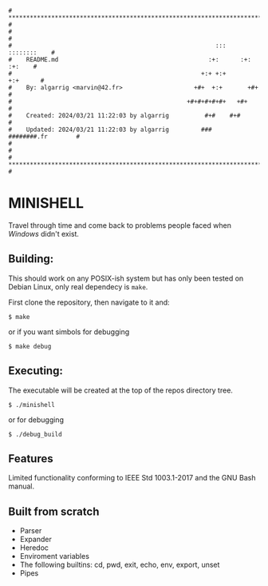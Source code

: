 ```
# **************************************************************************** #
#                                                                              #
#                                                         :::      ::::::::    #
#    README.md                                          :+:      :+:    :+:    #
#                                                     +:+ +:+         +:+      #
#    By: algarrig <marvin@42.fr>                    +#+  +:+       +#+         #
#                                                 +#+#+#+#+#+   +#+            #
#    Created: 2024/03/21 11:22:03 by algarrig          #+#    #+#              #
#    Updated: 2024/03/21 11:22:03 by algarrig         ###   ########.fr        #
#                                                                              #
# **************************************************************************** #
```

# MINISHELL

Travel through time and come back to problems people faced when _Windows_ didn't
exist.

## Building:

This should work on any POSIX-ish system but has only been tested on Debian Linux, only real dependecy is `make`.

First clone the repository, then navigate to it and:

`$ make`

or if you want simbols for debugging

`$ make debug`

## Executing:

The executable will be created at the top of the repos directory tree.

`$ ./minishell`

or for debugging

`$ ./debug_build`

## Features

Limited functionality conforming to IEEE Std 1003.1-2017 and the GNU Bash manual.

## Built from scratch

- Parser
- Expander
- Heredoc
- Enviroment variables
- The following builtins: cd, pwd, exit, echo, env, export, unset
- Pipes
